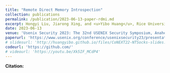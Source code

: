 ```yaml
---
title: "Remote Direct Memory Introspection"
collection: publications
permalink: /publication/2023-06-13-paper-rdmi.md
excerpt: Hongyi Liu, Jiarong Xing, and <u>Yibo Huang</u>, Rice University; Danyang Zhuo, Duke University; Srinivas Devadas, Massachusetts Institute of Technology; Ang Chen, Rice University.
date: 2023-06-13
venue: 'Usenix Security 2023: The 32nd USENIX Security Symposium, Anaheim, CA, USA, August 9–11'
paperurl: 'https://www.usenix.org/conference/usenixsecurity23/presentation/liu-hongyi'
# slidesurl: 'http://huangyibo.github.io/files/CoNEXT22-NTSocks-slides.pdf'
codeurl: 'https://github.com/'
# videourl: 'https://youtu.be/Xk5IF_MCdP4'
---
```


**Citation:**

```bib
```


 <!-- [Download paper here](http://huangyibo.github.io/files/ntsocks-conext-2022.pdf) -->
